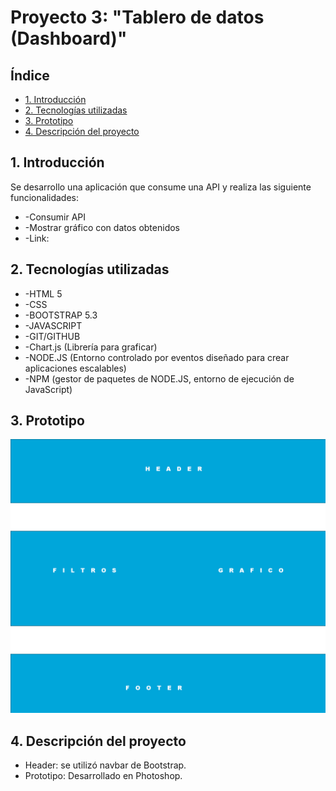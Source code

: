 # Proyecto 3: "Tablero de datos (Dashboard)"

## Índice
* [1. Introducción](#1-introducción)
* [2. Tecnologías utilizadas](#2-tecnologías-utilizadas)
* [3. Prototipo](#3-prototipo)
* [4. Descripción del proyecto](#4-descripción-del-proyecto)

## 1. Introducción
Se desarrollo una aplicación que consume una API y realiza las siguiente funcionalidades:
* -Consumir API
* -Mostrar gráfico con datos obtenidos
* -Link: 

## 2. Tecnologías utilizadas
* -HTML 5
* -CSS
* -BOOTSTRAP 5.3
* -JAVASCRIPT
* -GIT/GITHUB
* -Chart.js (Librería para graficar)
* -NODE.JS (Entorno controlado por eventos diseñado para crear aplicaciones escalables)
* -NPM (gestor de paquetes de NODE.JS, entorno de ejecución de JavaScript)

## 3. Prototipo
![Prototipo](/img/prototipo.jpg)

## 4. Descripción del proyecto
* Header: se utilizó navbar de Bootstrap.
* Prototipo: Desarrollado en Photoshop.